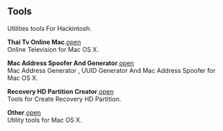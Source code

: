 ## Tools
Utilities tools For Hackintosh.        
      
**Thai Tv Online Mac**.[open](https://github.com/xenatt/Hackintosh/tree/master/Tools/ThaiTV)                   
Online Television for Mac OS X.    
      
**Mac Address Spoofer And Generator**.[open](https://github.com/xenatt/Hackintosh/tree/master/Tools/MacAddressGenerator)      
 Mac Address Generator , UUID Generator And Mac Address Spoofer for Mac OS X.    
     
**Recovery HD Partition Creator**.[open](https://github.com/xenatt/Hackintosh/tree/master/Tools/RecoveryHDCreator)                  
Tools for Create Recovery HD Partition.    
        
**Other**.[open](https://github.com/xenatt/Hackintosh/tree/master/Tools/Other)     
Utility tools for Mac OS X.      
     


